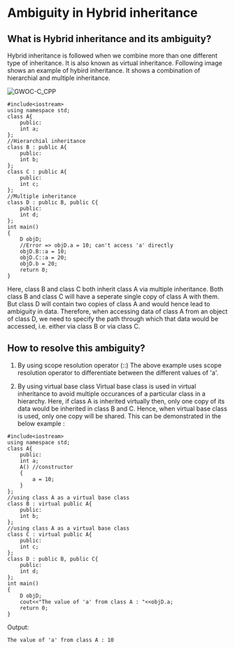 # Ambiguity in Hybrid inheritance

## What is Hybrid inheritance and its ambiguity?

Hybrid inheritance is followed when we combine more than one different type of inheritance. It is also known as virtual inheritance. Following image shows an example of hybird inheritance. It shows a combination of hierarchial and multiple inheritance.

![GWOC-C_CPP](https://user-images.githubusercontent.com/61552413/141610940-f717c477-5991-4c78-a309-9b59b8ca402b.png)

```
#include<iostream>
using namespace std;
class A{
    public:
    int a;
};
//Hierarchial inheritance
class B : public A{
    public:
    int b;
};
class C : public A{
    public:
    int c;
};
//Multiple inheritance
class D : public B, public C{
    public:
    int d;
};
int main()
{
    D objD;
    //Error => objD.a = 10; can't access 'a' directly
    objD.B::a = 10;
    objD.C::a = 20;
    objD.b = 20;
    return 0;
}
```

Here, class B and class C both inherit class A via multiple inheritance. Both class B and class C will have a seperate single copy of class A with them. But class D will contain two copies of class A and would hence lead to ambiguity in data. Therefore, when accessing data of class A from an object of class D, we need to specify the path through which that data would be accessed, i.e. either via class B or via class C.

## How to resolve this ambiguity?

1. By using scope resolution operator (::)
The above example uses scope resolution operator to differentiate between the different values of 'a'.

2. By using virtual base class 
Virtual base class is used in virtual inheritance to avoid multiple occurances of a particular class in a hierarchy. Here, if class A is inherited virtually then, only one copy of its data would be inherited in class B and C. Hence, when virtual base class is used, only one copy will be shared. This can be demonstrated in the below example :

```
#include<iostream>
using namespace std;
class A{
    public:
    int a;
    A() //constructor
    {
        a = 10;
    }
};
//using class A as a virtual base class
class B : virtual public A{
    public:
    int b;
};
//using class A as a virtual base class
class C : virtual public A{
    public:
    int c;
};
class D : public B, public C{
    public:
    int d;
};
int main()
{
    D objD;
    cout<<"The value of 'a' from class A : "<<objD.a;
    return 0;
}
```

Output:
```
The value of 'a' from class A : 10
```